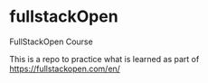 # fullstackOpen
FullStackOpen Course

This is a repo to practice what is learned as part of https://fullstackopen.com/en/ 
